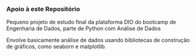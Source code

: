 ### Apoio à este Repositório

Pequeno projeto de estudo final da plataforma DIO do bootcamp de Engenharia de Dados, parte de Python com Análise de Dados

Envolve basicamente análise de dados usando bibliotecas de construção de gráficos, como seaborn e matplotlib.
